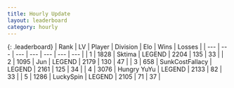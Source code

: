 ```yaml
---
title: Hourly Update
layout: leaderboard
category: hourly
---
```


{: .leaderboard}
| Rank | LV | Player | Division | Elo | Wins | Losses |
| --- | --- | --- | --- | --- | --- | --- |
| <span data-change="0">1</span> | 1828 | <span title="ID: 353063">Sktima</span> | LEGEND | <span data-change="0">2204</span> | <span data-change="0">135</span> | <span data-change="0">33</span> |
| <span data-change="0">2</span> | 1095 | <span title="ID: 294236">Jun</span> | LEGEND | <span data-change="0">2179</span> | <span data-change="0">130</span> | <span data-change="0">47</span> |
| <span data-change="0">3</span> | 658 | <span title="ID: 402846">SunkCostFallacy</span> | LEGEND | <span data-change="0">2161</span> | <span data-change="0">125</span> | <span data-change="0">34</span> |
| <span data-change="0">4</span> | 3076 | <span title="ID: 164871">Hungry YuYu</span> | LEGEND | <span data-change="0">2133</span> | <span data-change="0">82</span> | <span data-change="0">33</span> |
| <span data-change="0">5</span> | 1286 | <span title="ID: 498412">LuckySpin</span> | LEGEND | <span data-change="0">2105</span> | <span data-change="0">71</span> | <span data-change="0">37</span> |